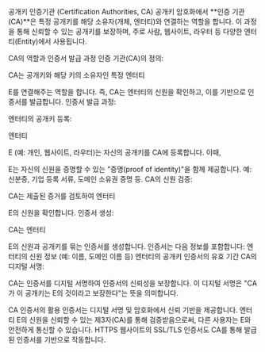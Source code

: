 공개키 인증기관 (Certification Authorities, CA)
공개키 암호화에서 **인증 기관(CA)**은 특정 공개키를 해당 소유자(개체, 엔터티)와 연결하는 역할을 합니다. 이 과정을 통해 신뢰할 수 있는 공개키를 보장하며, 주로 사람, 웹사이트, 라우터 등 다양한 엔터티(Entity)에서 사용됩니다.

CA의 역할과 인증서 발급 과정
인증 기관(CA)의 정의:

CA는 공개키와 해당 키의 소유자인 특정 엔터티

E를 연결해주는 역할을 합니다.
즉, CA는 엔터티의 신원을 확인하고, 이를 기반으로 인증서를 발급합니다.
인증서 발급 과정:

엔터티의 공개키 등록:

엔터티

E (예: 개인, 웹사이트, 라우터)는 자신의 공개키를 CA에 등록합니다.
이때,

E는 자신의 신원을 증명할 수 있는 "증명(proof of identity)"을 함께 제공합니다.
예: 신분증, 기업 등록 서류, 도메인 소유권 증명 등.
CA의 신원 검증:

CA는 제출된 증거를 검토하여 엔터티

E의 신원을 확인합니다.
인증서 생성:

CA는 엔터티

E의 신원과 공개키를 묶는 인증서를 생성합니다.
인증서는 다음 정보를 포함합니다:
엔터티의 신원 정보 (예: 이름, 도메인 이름 등)
엔터티의 공개키
인증서의 유효 기간
CA의 디지털 서명:

CA는 인증서를 디지털 서명하여 인증서의 신뢰성을 보장합니다.
이 디지털 서명은 "CA가 이 공개키는
E의 것이라고 보장한다"는 뜻을 의미합니다.

CA 인증서의 활용
인증서는 디지털 서명 및 암호화에서 신뢰 기반을 제공합니다.
엔터티
E의 신원을 신뢰할 수 있는 제3자(CA)를 통해 검증받음으로써, 다른 사용자는
E와 안전하게 통신할 수 있습니다.
HTTPS 웹사이트의 SSL/TLS 인증서도 CA를 통해 발급된 인증서를 기반으로 작동합니다.
